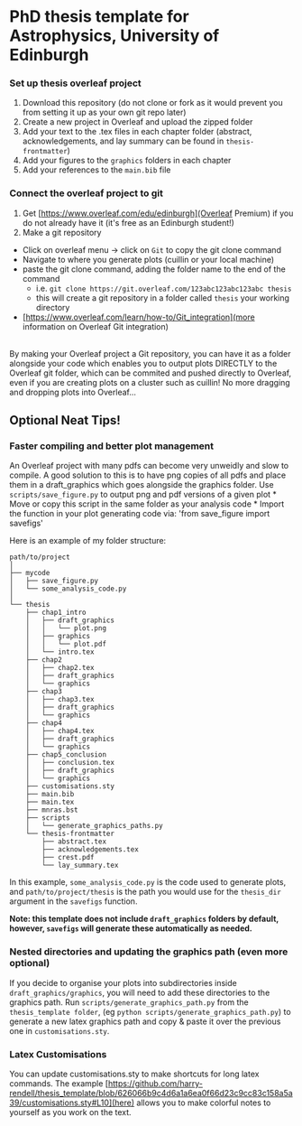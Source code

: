 # PhD thesis template for Astrophysics, University of Edinburgh

### Set up thesis overleaf project
1. Download this repository
    (do not clone or fork as it would prevent you from setting it up as your own git repo later)
2. Create a new project in Overleaf and upload the zipped folder
3. Add your text to the .tex files in each chapter folder
    (abstract, acknowledgements, and lay summary can be found in `thesis-frontmatter`)
3. Add your figures to the `graphics` folders in each chapter
4. Add your references to the `main.bib` file

### Connect the overleaf project to git
1. Get [https://www.overleaf.com/edu/edinburgh](Overleaf Premium) if you do not already have it (it's free as an Edinburgh student!)
2. Make a git repository
* Click on overleaf menu -> click on `Git` to copy the git clone command
* Navigate to where you generate plots (cuillin or your local machine)
* paste the git clone command, adding the folder name to the end of the command
    * i.e. `git clone https://git.overleaf.com/123abc123abc123abc thesis`
    * this will create a git repository in a folder called `thesis` your working directory
* [https://www.overleaf.com/learn/how-to/Git_integration](more information on Overleaf Git integration)

\
By making your Overleaf project a Git repository, you can have it as a folder alongside your code 
which enables you to output plots DIRECTLY to the Overleaf git folder, which can be 
commited and pushed directly to Overleaf, even if you are creating plots on a cluster such as cuillin!
No more dragging and dropping plots into Overleaf...


## Optional Neat Tips!

### Faster compiling and better plot management
An Overleaf project with many pdfs can become very unweidly and slow to compile. A good solution to this is to have png copies of all pdfs and place them in a draft_graphics which goes alongside the graphics folder. 
Use `scripts/save_figure.py` to output png and pdf versions of a given plot
    * Move or copy this script in the same folder as your analysis code
    * Import the function in your plot generating code via: 'from save_figure import savefigs'

Here is an example of my folder structure:
```
path/to/project
│
├── mycode
│   ├── save_figure.py
│   └── some_analysis_code.py
│
└── thesis
    ├── chap1_intro
    │   ├── draft_graphics
    │   │   └── plot.png
    │   ├── graphics
    │   │   └── plot.pdf
    │   └── intro.tex
    ├── chap2
    │   ├── chap2.tex
    │   ├── draft_graphics
    │   └── graphics
    ├── chap3
    │   ├── chap3.tex
    │   ├── draft_graphics
    │   └── graphics
    ├── chap4
    │   ├── chap4.tex
    │   ├── draft_graphics
    │   └── graphics
    ├── chap5_conclusion
    │   ├── conclusion.tex
    │   ├── draft_graphics
    │   └── graphics
    ├── customisations.sty
    ├── main.bib
    ├── main.tex
    ├── mnras.bst
    ├── scripts
    │   └── generate_graphics_paths.py
    └── thesis-frontmatter
        ├── abstract.tex
        ├── acknowledgements.tex
        ├── crest.pdf
        └── lay_summary.tex
```

In this example, `some_analysis_code.py` is the code used to generate plots, and `path/to/project/thesis` is the path you would use for the `thesis_dir` argument in the `savefigs` function.

**Note: this template does not include `draft_graphics` folders by default,
however, `savefigs` will generate these automatically as needed.**

### Nested directories and updating the graphics path (even more optional)
If you decide to organise your plots into subdirectories inside `draft_graphics/graphics`, you will need to add these directories to the graphics path.
Run `scripts/generate_graphics_path.py` from the `thesis_template folder`, (eg `python scripts/generate_graphics_path.py`) to generate a new latex graphics path and copy & paste it over the previous one in `customisations.sty`.

### Latex Customisations
You can update customisations.sty to make shortcuts for long latex commands. The example [https://github.com/harry-rendell/thesis_template/blob/626066b9c4d6a1a6ea0f66d23c9cc83c158a5a39/customisations.sty#L10](here) allows you to make colorful notes to yourself as you work on the text.